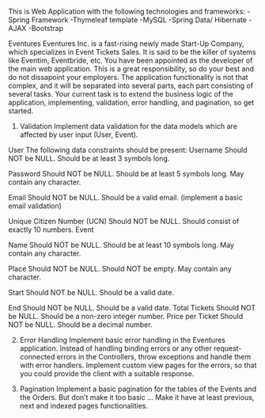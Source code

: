 This is Web Application with the following technologies and frameworks:
-Spring Framework
-Thymeleaf template 
-MySQL
-Spring Data/ Hibernate 
-AJAX
-Bootstrap


Eventures
Eventures Inc. is a fast-rising newly made Start-Up Company, which specializes in Event Tickets Sales. It is said to be the killer of systems like Eventim, Eventbride, etc.
You have been appointed as the developer of the main web application. This is a great responsibility, so do your best and do not dissapoint your employers. The application functionality is not that complex, and it will be separated into several parts, each part consisting of several tasks. 
Your current task is to extend the business logic of the application, implementing, validation, error handling, and pagination, so get started.
1. Validation
Implement data validation for the data models which are affected by user input (User, Event).

User
The following data constraints should be present:
Username
Should NOT be NULL.
Should be at least 3 symbols long.

Password
Should NOT be NULL.
Should be at least 5 symbols long.
May contain any character.

Email
Should NOT be NULL.
Should be a valid email. (implement a basic email validation)

Unique Citizen Number (UCN)
Should NOT be NULL.
Should consist of exactly 10 numbers.
Event

Name
Should NOT be NULL.
Should be at least 10 symbols long.
May contain any character.

Place
Should NOT be NULL.
Should NOT be empty.
May contain any character.

Start
Should NOT be NULL.
Should be a valid date.

End
Should NOT be NULL.
Should be a valid date.
Total Tickets
Should NOT be NULL.
Should be a non-zero integer number.
Price per Ticket
Should NOT be NULL.
Should be a decimal number.

2. Error Handling
Implement basic error handling in the Eventures application. 
Instead of handling binding errors or any other request-connected errors in the Controllers, throw exceptions and handle them with error handlers.
Implement custom view pages for the errors, so that you could provide the client with a suitable response.

3. Pagination
Implement a basic pagination for the tables of the Events and the Orders. But don’t make it too basic … Make it have at least previous, next and indexed pages functionalities.


